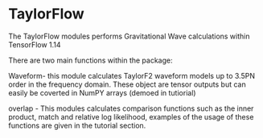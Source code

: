 # TaylorFlow

The TaylorFlow modules performs Gravitational Wave calculations within TensorFlow 1.14

There are two main functions within the package:

Waveform- this module calculates TaylorF2 waveform models up to 3.5PN order in the frequency domain. These object are tensor outputs but can easily be coverted in NumPY arrays (demoed in tutiorial)

overlap - This modules calculates comparison functions such as the inner product, match and relative log likelihood, examples of the usage of these functions are given in the tutorial section.
